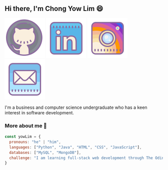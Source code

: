 ## Hi there, I'm Chong Yow Lim :smile:

[<img src="icons/icons8-github.svg" alt="github">](https://github.com/ychong032)
[<img src="icons/icons8-linkedin.svg" alt="linkedin">](https://linkedin.com/in/yow-lim-chong)
[<img src="icons/icons8-instagram.svg" alt="instagram">](https://instagram.com/yowyowyowyowyow)
[<img src="icons/icons8-mail.svg" alt="mail">](mailto:yowlimchong2403@gmail.com)

I'm a business and computer science undergraduate who has a keen interest in software development.

### More about me :mag_right:
```javascript
const yowLim = {
  pronouns: "he" | "him",
  languages: ["Python", "Java", "HTML", "CSS", "JavaScript"],
  databases: ["MySQL", "MongoDB"],
  challenge: "I am learning full-stack web development through The Odin Project"
}
```
